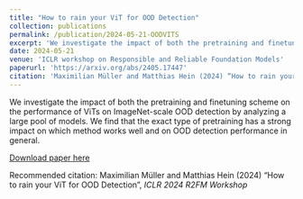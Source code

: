 ```yaml
---
title: "How to rain your ViT for OOD Detection"
collection: publications
permalink: /publication/2024-05-21-OODVITS
excerpt: 'We investigate the impact of both the pretraining and finetuning scheme on the performance of ViTs on ImageNet-scale OOD detection by analyzing a large pool of models. We find that the exact type of pretraining has a strong impact on which method works well and on OOD detection performance in general.'
date: 2024-05-21
venue: 'ICLR workshop on Responsible and Reliable Foundation Models'
paperurl: 'https://arxiv.org/abs/2405.17447'
citation: 'Maximilian Müller and Matthias Hein (2024) “How to rain your ViT for OOD Detection”,   <i> ICLR 2024 R2FM Workshop</i>'
---
```

We investigate the impact of both the pretraining and finetuning scheme on the performance of ViTs on ImageNet-scale OOD detection by analyzing a large pool of models. We find that the exact type of pretraining has a strong impact on which method works well and on OOD detection performance in general.

[Download paper here](https://arxiv.org/abs/2405.17447)

Recommended citation: Maximilian Müller and Matthias Hein (2024) “How to rain your ViT for OOD Detection”,   <i> ICLR 2024 R2FM Workshop</i>
